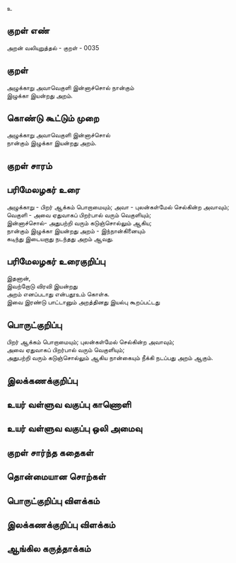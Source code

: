 உ

## குறள் எண் 

அறன் வலியுறுத்தல் - குறள் -   0035

## குறள் 

அழுக்காறு அவாவெகுளி இன்னாச்சொல் நான்கும்  
இழுக்கா இயன்றது அறம்.


## கொண்டு கூட்டும் முறை  

அழுக்காறு அவாவெகுளி இன்னாச்சொல்  
நான்கும்
இழுக்கா இயன்றது அறம்.

## குறள் சாரம் 


## பரிமேலழகர் உரை

அழுக்காறு - பிறர் ஆக்கம் பொறாமையும்; 
அவா - புலன்கள்மேல் செல்கின்ற அவாவும்;  
வெகுளி - அவை ஏதுவாகப் பிறர்பால் வரும் வெகுளியும்;  
இன்னாச்சொல்- அதுபற்றி வரும் கடுஞ்சொல்லும் ஆகிய;  
நான்கும் இழுக்கா இயன்றது அறம் - இந்நான்கினையும்  
கடிந்து இடையறாது நடந்தது அறம் ஆவது.

## பரிமேலழகர் உரைகுறிப்பு   

இதனான்,  
இவற்றோடு விரவி இயன்றது  
அறம் எனப்படாது என்பதூஉம் கொள்க.  
இவை இரண்டு பாட்டானும் அறத்தினது இயல்பு கூறப்பட்டது

## பொருட்குறிப்பு 

பிறர் ஆக்கம் பொறாமையும்; 
புலன்கள்மேல் செல்கின்ற அவாவும்;  
அவை ஏதுவாகப் பிறர்பால் வரும் வெகுளியும்;  
அதுபற்றி வரும் கடுஞ்சொல்லும் ஆகிய 
நான்கையும் நீக்கி நடப்பது அறம் ஆகும்.


## இலக்கணக்குறிப்பு  


## உயர் வள்ளுவ வகுப்பு காணொளி


## உயர் வள்ளுவ வகுப்பு ஒலி அமைவு 

 
## குறள் சார்ந்த கதைகள் 


## தொன்மையான சொற்கள்


## பொருட்குறிப்பு விளக்கம்


## இலக்கணக்குறிப்பு விளக்கம்


## ஆங்கில கருத்தாக்கம் 


